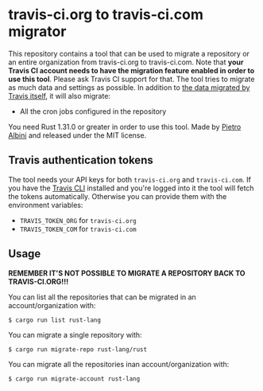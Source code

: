 # travis-ci.org to travis-ci.com migrator

This repository contains a tool that can be used to migrate a repository or an
entire organization from travis-ci.org to travis-ci.com. Note that **your
Travis CI account needs to have the migration feature enabled in order to use
this tool**. Please ask Travis CI support for that. The tool tries to migrate
as much data and settings as possible. In addition to [the data migrated by
Travis itself][data-migrated], it will also migrate:

* All the cron jobs configured in the repository

You need Rust 1.31.0 or greater in order to use this tool. Made by [Pietro
Albini](https://www.pietroalbini.org) and released under the MIT license.

[data-migrated]: https://docs.travis-ci.com/user/open-source-repository-migration/#what-information-will-be-transferred-to-travis-cicom

## Travis authentication tokens

The tool needs your API keys for both `travis-ci.org` and `travis-ci.com`. If
you have the [Travis CLI](https://github.com/travis-ci/travis.rb) installed and
you're logged into it the tool will fetch the tokens automatically. Otherwise
you can provide them with the environment variables:

* `TRAVIS_TOKEN_ORG` for `travis-ci.org`
* `TRAVIS_TOKEN_COM` for `travis-ci.com`

## Usage

**REMEMBER IT'S NOT POSSIBLE TO MIGRATE A REPOSITORY BACK TO TRAVIS-CI.ORG!!!**

You can list all the repositories that can be migrated in an
account/organization with:

```
$ cargo run list rust-lang
```

You can migrate a single repository with:

```
$ cargo run migrate-repo rust-lang/rust
```

You can migrate all the repositories inan account/organization with:

```
$ cargo run migrate-account rust-lang
```
